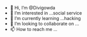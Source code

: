 - 👋 Hi, I’m @Divigowda
- 👀 I’m interested in ...social service 
- 🌱 I’m currently learning ...hacking
- 💞️ I’m looking to collaborate on ...
- 📫 How to reach me ...

<!---
Divi0306/Divi0306 is a ✨ special ✨ repository because its `README.md` (this file) appears on your GitHub profile.
You can click the Preview link to take a look at your changes.
--->
